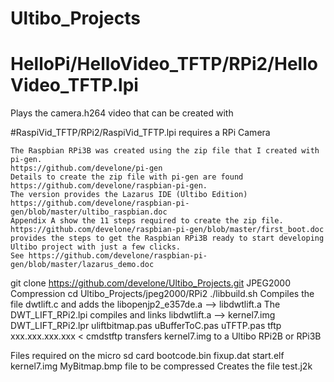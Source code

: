 # Ultibo_Projects
# HelloPi/HelloVideo_TFTP/RPi2/HelloVideo_TFTP.lpi
Plays the camera.h264 video that can be created with 

#RaspiVid_TFTP/RPi2/RaspiVid_TFTP.lpi requires a RPi Camera 

    The Raspbian RPi3B was created using the zip file that I created with pi-gen.
    https://github.com/develone/pi-gen
    Details to create the zip file with pi-gen are found
    https://github.com/develone/raspbian-pi-gen.
    The version provides the Lazarus IDE (Ultibo Edition)
    https://github.com/develone/raspbian-pi-gen/blob/master/ultibo_raspbian.doc
    Appendix A show the 11 steps required to create the zip file.
    https://github.com/develone/raspbian-pi-gen/blob/master/first_boot.doc
    provides the steps to get the Raspbian RPi3B ready to start developing
    Ultibo project with just a few clicks.
    See https://github.com/develone/raspbian-pi-gen/blob/master/lazarus_demo.doc

git clone https://github.com/develone/Ultibo_Projects.git
JPEG2000 Compression
cd Ultibo_Projects/jpeg2000/RPi2
./libbuild.sh
	Compiles the file dwtlift.c and adds the libopenjp2_e357de.a --> libdwtlift.a
The DWT_LIFT_RPi2.lpi compiles and links libdwtlift.a --> kernel7.img
		DWT_LIFT_RPi2.lpr
		uliftbitmap.pas
		uBufferToC.pas
		uTFTP.pas
tftp xxx.xxx.xxx.xxx < cmdstftp transfers kernel7.img to a Ultibo RPi2B or RPi3B		
		
Files required on the micro sd card
	bootcode.bin
	fixup.dat
	start.elf
	kernel7.img
	MyBitmap.bmp file to be compressed
Creates the file 
	test.j2k

